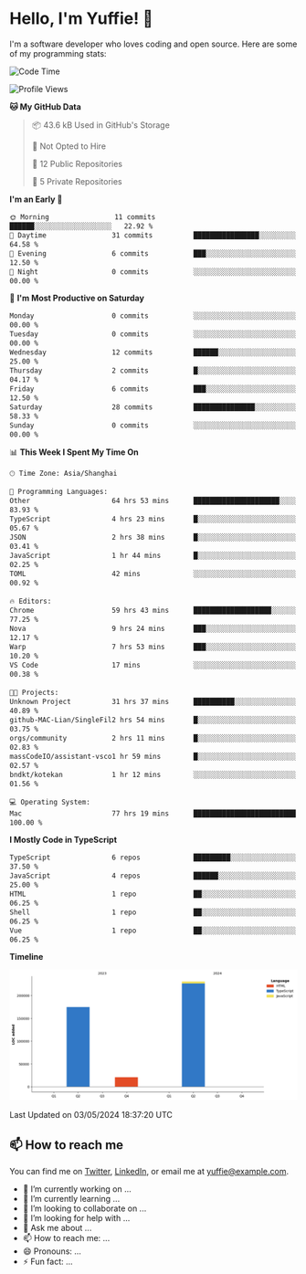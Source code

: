 
# Hello, I'm Yuffie! 👋

I'm a software developer who loves coding and open source. Here are some of my programming stats:

<!--START_SECTION:waka-->
![Code Time](http://img.shields.io/badge/Code%20Time-188%20hrs%2025%20mins-blue)

![Profile Views](http://img.shields.io/badge/Profile%20Views-0-blue)

**🐱 My GitHub Data** 

> 📦 43.6 kB Used in GitHub's Storage 
 > 
> 🚫 Not Opted to Hire
 > 
> 📜 12 Public Repositories 
 > 
> 🔑 5 Private Repositories 
 > 
**I'm an Early 🐤** 

```text
🌞 Morning                11 commits          ██████░░░░░░░░░░░░░░░░░░░   22.92 % 
🌆 Daytime                31 commits          ████████████████░░░░░░░░░   64.58 % 
🌃 Evening                6 commits           ███░░░░░░░░░░░░░░░░░░░░░░   12.50 % 
🌙 Night                  0 commits           ░░░░░░░░░░░░░░░░░░░░░░░░░   00.00 % 
```
📅 **I'm Most Productive on Saturday** 

```text
Monday                   0 commits           ░░░░░░░░░░░░░░░░░░░░░░░░░   00.00 % 
Tuesday                  0 commits           ░░░░░░░░░░░░░░░░░░░░░░░░░   00.00 % 
Wednesday                12 commits          ██████░░░░░░░░░░░░░░░░░░░   25.00 % 
Thursday                 2 commits           █░░░░░░░░░░░░░░░░░░░░░░░░   04.17 % 
Friday                   6 commits           ███░░░░░░░░░░░░░░░░░░░░░░   12.50 % 
Saturday                 28 commits          ███████████████░░░░░░░░░░   58.33 % 
Sunday                   0 commits           ░░░░░░░░░░░░░░░░░░░░░░░░░   00.00 % 
```


📊 **This Week I Spent My Time On** 

```text
🕑︎ Time Zone: Asia/Shanghai

💬 Programming Languages: 
Other                    64 hrs 53 mins      █████████████████████░░░░   83.93 % 
TypeScript               4 hrs 23 mins       █░░░░░░░░░░░░░░░░░░░░░░░░   05.67 % 
JSON                     2 hrs 38 mins       █░░░░░░░░░░░░░░░░░░░░░░░░   03.41 % 
JavaScript               1 hr 44 mins        █░░░░░░░░░░░░░░░░░░░░░░░░   02.25 % 
TOML                     42 mins             ░░░░░░░░░░░░░░░░░░░░░░░░░   00.92 % 

🔥 Editors: 
Chrome                   59 hrs 43 mins      ███████████████████░░░░░░   77.25 % 
Nova                     9 hrs 24 mins       ███░░░░░░░░░░░░░░░░░░░░░░   12.17 % 
Warp                     7 hrs 53 mins       ███░░░░░░░░░░░░░░░░░░░░░░   10.20 % 
VS Code                  17 mins             ░░░░░░░░░░░░░░░░░░░░░░░░░   00.38 % 

🐱‍💻 Projects: 
Unknown Project          31 hrs 37 mins      ██████████░░░░░░░░░░░░░░░   40.89 % 
github-MAC-Lian/SingleFil2 hrs 54 mins       █░░░░░░░░░░░░░░░░░░░░░░░░   03.75 % 
orgs/community           2 hrs 11 mins       █░░░░░░░░░░░░░░░░░░░░░░░░   02.83 % 
massCodeIO/assistant-vsco1 hr 59 mins        █░░░░░░░░░░░░░░░░░░░░░░░░   02.57 % 
bndkt/kotekan            1 hr 12 mins        ░░░░░░░░░░░░░░░░░░░░░░░░░   01.56 % 

💻 Operating System: 
Mac                      77 hrs 19 mins      █████████████████████████   100.00 % 
```

**I Mostly Code in TypeScript** 

```text
TypeScript               6 repos             █████████░░░░░░░░░░░░░░░░   37.50 % 
JavaScript               4 repos             ██████░░░░░░░░░░░░░░░░░░░   25.00 % 
HTML                     1 repo              ██░░░░░░░░░░░░░░░░░░░░░░░   06.25 % 
Shell                    1 repo              ██░░░░░░░░░░░░░░░░░░░░░░░   06.25 % 
Vue                      1 repo              ██░░░░░░░░░░░░░░░░░░░░░░░   06.25 % 
```



**Timeline**

![Lines of Code chart](https://raw.githubusercontent.com/macoswk/macoswk/main/assets/bar_graph.png)


 Last Updated on 03/05/2024 18:37:20 UTC
<!--END_SECTION:waka-->

## 📫 How to reach me

You can find me on [Twitter](https://twitter.com/Yuffie), [LinkedIn](https://www.linkedin.com/in/Yuffie/), or email me at yuffie@example.com.

- 🔭 I’m currently working on ...
- 🌱 I’m currently learning ...
- 👯 I’m looking to collaborate on ...
- 🤔 I’m looking for help with ...
- 💬 Ask me about ...
- 📫 How to reach me: ...
- 😄 Pronouns: ...
- ⚡ Fun fact: ...
